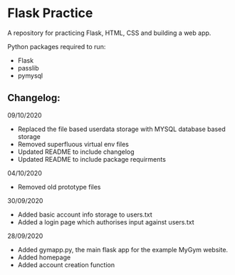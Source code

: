 # Flask Practice

A repository for practicing Flask, HTML, CSS and building a web app.

Python packages required to run:
- Flask
- passlib
- pymysql


## Changelog:

09/10/2020
- Replaced the file based userdata storage with MYSQL database based 
storage
- Removed superfluous virtual env files
- Updated README to include changelog
- Updated README to include package requirments

04/10/2020
- Removed old prototype files

30/09/2020
- Added basic account info storage to users.txt
- Added a login page which authorises input against users.txt

28/09/2020
- Added gymapp.py, the main flask app for the example MyGym website.
- Added homepage
- Added account creation function

